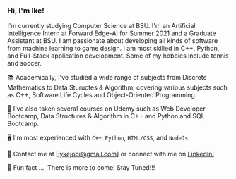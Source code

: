 ### Hi, I'm Ike!

I'm currently studying Computer Science at BSU. I'm an Artificial Intelligence Intern at Forward Edge-AI for Summer 2021 and a Graduate Assistant at BSU. I am passionate about developing all kinds of software from machine learning to game design. I am most skilled in C++, Python, and Full-Stack application development. Some of my hobbies include tennis and soccer.

:books: Academically, I've studied a wide range of subjects from Discrete Mathematics to Data Stuructes & Algorithm, covering various subjects such as C++, Software Life Cycles and Object-Oriented Programming.

:open_book: I've also taken several courses on Udemy such as Web Developer Bootcamp, Data Structures & Algorithm in C++ and Python and SQL Bootcamp.

:desktop_computer: I'm most experienced with `C++`, `Python`, `HTML/CSS`, and `NodeJs`

:page_facing_up: Contact me at [iykejobi@gmail.com] or connect with me on [LinkedIn!](https://www.linkedin.com/in/ike-akujobi)

:star2: Fun fact .... There is more to come! Stay Tuned!!!

